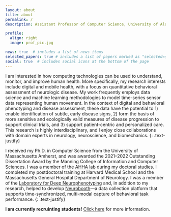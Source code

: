 ```yaml
---
layout: about
title: about
permalink: /
description: Assistant Professor of Computer Science, University of Alabama at Birmingham

profile:
  align: right
  image: prof_pic.jpg

news: true  # includes a list of news items
selected_papers: true # includes a list of papers marked as "selected={true}"
social: true  # includes social icons at the bottom of the page
---
```


I am interested in how computing technologies can be used to understand, monitor, and improve human health.
More specifically, my research interests include digital and mobile health, with a focus on quantitative behavioral assessment of neurologic disease.
My work frequently employs data science and machine learning methodologies to model time-series sensor data representing human movement.
In the context of digital and behavioral phenotyping and disease assessment, these data have the potential to 1) enable identification of subtle, early disease signs, 2) form the basis of more sensitive and ecologically valid measures of disease progression to support clinical trials, and 3) support patient-centric and personalized care. 
This research is highly interdisciplinary, and I enjoy close collaborations with domain experts in neurology, neuroscience, and biomechanics.
{: .text-justify}

I received my Ph.D. in Computer Science from the University of Massachusetts Amherst, and was awarded the 2021&ndash;2022 Outstanding Dissertation Award by the Manning College of Information and Computer Sciences.
I was a member of the [AHHA lab](https://groups.cs.umass.edu/ahha/) during my doctoral studies.
I completed my postdoctoral training at Harvard Medical School and the Massachusetts General Hospital Department of Neurology.
I was a member of the [Laboratory for Deep Neurophenotyping](https://www.massgeneral.org/neurology/research/laboratory-for-deep-neurophenotyping-anoopum-gupta) and, in addition to my research, helped to develop [Neurobooth](https://neurobooth.mgh.harvard.edu/)&mdash;a data collection platform that supports time-synchronized, multi-modal capture of behavioral task performance.
{: .text-justify}

**I am currently recruinting students!** [Click here](/students/) for more information.

